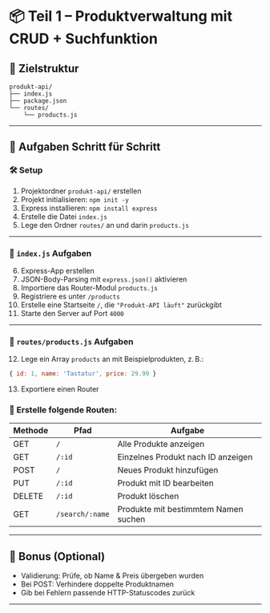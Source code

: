# 📦 **Teil 1 – Produktverwaltung mit CRUD + Suchfunktion**

## 📁 Zielstruktur

```
produkt-api/
├── index.js
├── package.json
└── routes/
    └── products.js
```

---

## 📌 Aufgaben Schritt für Schritt

### 🛠 Setup

1. Projektordner `produkt-api/` erstellen
2. Projekt initialisieren: `npm init -y`
3. Express installieren: `npm install express`
4. Erstelle die Datei `index.js`
5. Lege den Ordner `routes/` an und darin `products.js`

---

### 📄 `index.js` Aufgaben

6. Express-App erstellen
7. JSON-Body-Parsing mit `express.json()` aktivieren
8. Importiere das Router-Modul `products.js`
9. Registriere es unter `/products`
10. Erstelle eine Startseite `/`, die `"Produkt-API läuft"` zurückgibt
11. Starte den Server auf Port `4000`

---

### 📄 `routes/products.js` Aufgaben

12. Lege ein Array `products` an mit Beispielprodukten, z. B.:

```js
{ id: 1, name: 'Tastatur', price: 29.99 }
```

13. Exportiere einen Router

### 🔁 Erstelle folgende Routen:

| Methode | Pfad            | Aufgabe                              |
| ------- | --------------- | ------------------------------------ |
| GET     | `/`             | Alle Produkte anzeigen               |
| GET     | `/:id`          | Einzelnes Produkt nach ID anzeigen   |
| POST    | `/`             | Neues Produkt hinzufügen             |
| PUT     | `/:id`          | Produkt mit ID bearbeiten            |
| DELETE  | `/:id`          | Produkt löschen                      |
| GET     | `/search/:name` | Produkte mit bestimmtem Namen suchen |

---

## 🧠 Bonus (Optional)

-   Validierung: Prüfe, ob Name & Preis übergeben wurden
-   Bei POST: Verhindere doppelte Produktnamen
-   Gib bei Fehlern passende HTTP-Statuscodes zurück

---
